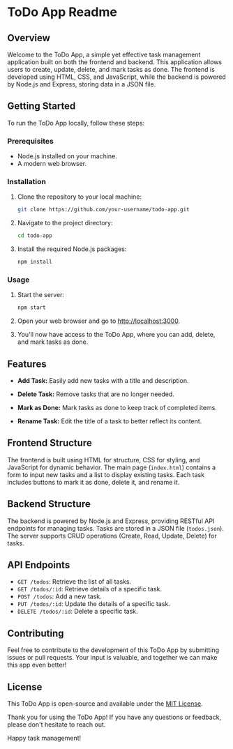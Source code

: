 # ToDo App Readme

## Overview

Welcome to the ToDo App, a simple yet effective task management application built on both the frontend and backend. This application allows users to create, update, delete, and mark tasks as done. The frontend is developed using HTML, CSS, and JavaScript, while the backend is powered by Node.js and Express, storing data in a JSON file.

## Getting Started

To run the ToDo App locally, follow these steps:

### Prerequisites

- Node.js installed on your machine.
- A modern web browser.

### Installation

1. Clone the repository to your local machine:

   ```bash
   git clone https://github.com/your-username/todo-app.git
   ```

2. Navigate to the project directory:

   ```bash
   cd todo-app
   ```

3. Install the required Node.js packages:

   ```bash
   npm install
   ```

### Usage

1. Start the server:

   ```bash
   npm start
   ```

2. Open your web browser and go to [http://localhost:3000](http://localhost:3000).

3. You'll now have access to the ToDo App, where you can add, delete, and mark tasks as done.

## Features

- **Add Task:** Easily add new tasks with a title and description.

- **Delete Task:** Remove tasks that are no longer needed.

- **Mark as Done:** Mark tasks as done to keep track of completed items.

- **Rename Task:** Edit the title of a task to better reflect its content.

## Frontend Structure

The frontend is built using HTML for structure, CSS for styling, and JavaScript for dynamic behavior. The main page (`index.html`) contains a form to input new tasks and a list to display existing tasks. Each task includes buttons to mark it as done, delete it, and rename it.

## Backend Structure

The backend is powered by Node.js and Express, providing RESTful API endpoints for managing tasks. Tasks are stored in a JSON file (`todos.json`). The server supports CRUD operations (Create, Read, Update, Delete) for tasks.

## API Endpoints

- `GET /todos`: Retrieve the list of all tasks.
- `GET /todos/:id`: Retrieve details of a specific task.
- `POST /todos`: Add a new task.
- `PUT /todos/:id`: Update the details of a specific task.
- `DELETE /todos/:id`: Delete a specific task.

## Contributing

Feel free to contribute to the development of this ToDo App by submitting issues or pull requests. Your input is valuable, and together we can make this app even better!

## License

This ToDo App is open-source and available under the [MIT License](LICENSE).

Thank you for using the ToDo App! If you have any questions or feedback, please don't hesitate to reach out.

Happy task management!
